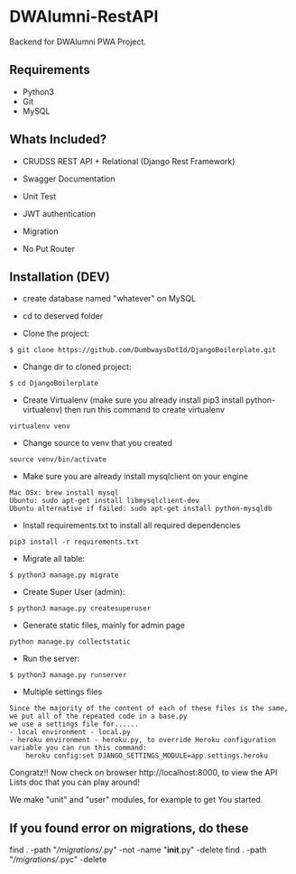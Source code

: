# DWAlumni-RestAPI
Backend for DWAlumni PWA Project.

## Requirements

- Python3
- Git
- MySQL

## Whats Included?

- CRUDSS REST API + Relational (Django Rest Framework)

- Swagger Documentation

- Unit Test

- JWT authentication

- Migration

- No Put Router

## Installation (DEV)

- create database named "whatever" on MySQL

- cd to deserved folder

- Clone the project:
```
$ git clone https://github.com/DumbwaysDotId/DjangoBoilerplate.git
```

- Change dir to cloned project:
```
$ cd DjangoBoilerplate
```

- Create Virtualenv (make sure you already install pip3 install python-virtualenv)
then run this command to create virtualenv
```
virtualenv venv
```

- Change source to venv that you created
```
source venv/bin/activate
```

- Make sure you are already install mysqlclient on your engine
```
Mac OSx: brew install mysql
Ubuntu: sudo apt-get install libmysqlclient-dev
Ubuntu alternative if failed: sudo apt-get install python-mysqldb
```

- Install requirements.txt to install all required dependencies
```
pip3 install -r requirements.txt
```

- Migrate all table:
```
$ python3 manage.py migrate
```

- Create Super User (admin):
```
$ python3 manage.py createsuperuser
```

- Generate static files, mainly for admin page
```
python manage.py collectstatic
```

- Run the server:
```
$ python3 manage.py runserver
```

- Multiple settings files
```
Since the majority of the content of each of these files is the same,
we put all of the repeated code in a base.py
we use a settings file for......
- local environment - local.py
- heroku environment - heroku.py, to override Heroku configuration variable you can run this command:
    heroku config:set DJANGO_SETTINGS_MODULE=app.settings.heroku
```

Congratz!! Now check on browser http://localhost:8000, to view the API Lists doc that you can play around!

We make "unit" and "user" modules, for example to get You started.

## If you found error on migrations, do these

find . -path "*/migrations/*.py" -not -name "__init__.py" -delete
find . -path "*/migrations/*.pyc"  -delete
